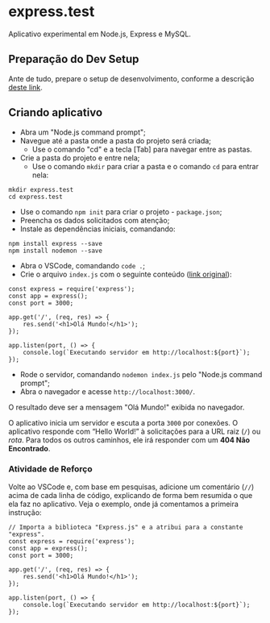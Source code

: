 
# express.test
Aplicativo experimental em Node.js, Express e MySQL.

## Preparação do Dev Setup
Ante de tudo, prepare o setup de desenvolvimento, conforme a descrição [deste link](https://docs.google.com/file/d/1Zo42HZvGtEAx-9OjLX5Cr9J5SKl07NvUxLGSTSbWHpc).  

## Criando aplicativo
 - Abra um "Node.js command prompt";
 - Navegue até a pasta onde a pasta do projeto será criada;
   - Use o comando "cd" e a tecla [Tab] para navegar entre as pastas.
 - Crie a pasta do projeto e entre nela;
   - Use o comando `mkdir` para criar a pasta e o comando `cd` para entrar nela:
```
mkdir express.test
cd express.test
```
 - Use o comando `npm init` para criar o projeto - `package.json`;
 - Preencha os dados solicitados com atenção;
 - Instale as dependências iniciais, comandando:
```
npm install express --save
npm install nodemon --save
```
 - Abra o VSCode, comandando `code .`;
 - Crie o arquivo `index.js` com o seguinte conteúdo ([link original](https://expressjs.com/pt-br/starter/hello-world.html)):
```
const express = require('express');
const app = express();
const port = 3000;  

app.get('/', (req, res) => {
    res.send('<h1>Olá Mundo!</h1>');
});

app.listen(port, () => {
    console.log(`Executando servidor em http://localhost:${port}`);
});
```
 - Rode o servidor, comandando `nodemon index.js` pelo "Node.js command prompt";
 - Abra o navegador e acesse `http://localhost:3000/`.

O resultado deve ser a mensagem "Olá Mundo!" exibida no navegador.

O aplicativo inicia um servidor e escuta a porta `3000` por conexões. O aplicativo responde com “Hello World!” à solicitações para a URL raiz (`/`) ou _rota_. Para todos os outros caminhos, ele irá responder com um **404 Não Encontrado**.

### Atividade de Reforço
Volte ao VSCode e, com base em pesquisas, adicione um comentário (`//`) acima de cada linha de código, explicando de forma bem resumida o que ela faz no aplicativo. Veja o exemplo, onde já comentamos a primeira instrução:
```
// Importa a biblioteca "Express.js" e a atribui para a constante "express".
const express = require('express');
const app = express();
const port = 3000;  

app.get('/', (req, res) => {
    res.send('<h1>Olá Mundo!</h1>');
});

app.listen(port, () => {
    console.log(`Executando servidor em http://localhost:${port}`);
});
```

